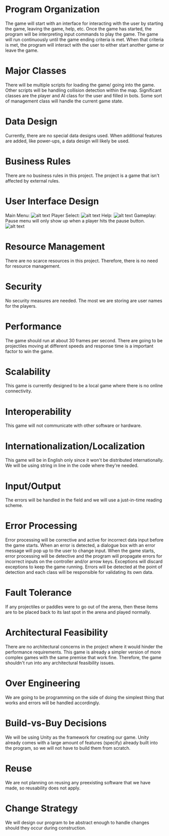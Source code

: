 # Program Organization

The game will start with an interface for interacting with the user by starting the game, leaving the game, help, etc. Once the game has started, the program will be interpreting input commands to play the game. The game will run continuously until the game ending criteria is met. When that criteria is met, the program will interact with the user to either start another game or leave the game.

# Major Classes

There will be multiple scripts for loading the game/ going into the game. Other scripts will be handling collision detection within the map. Significant classes are the player and AI class for the user and filled in bots. Some sort of management class will handle the current game state.

# Data Design

Currently, there are no special data designs used. When additional features are added, like power-ups, a data design will likely be used.

# Business Rules

There are no business rules in this project. The project is a game that isn't affected by external rules. 

# User Interface Design
Main Menu:
![alt text](https://github.com/kgminer/Hold-The-Line/blob/master/sprint1/Hold%20The%20Line%20Main%20Menu.png "Main Menu")
Player Select:
![alt text](https://github.com/kgminer/Hold-The-Line/blob/master/sprint1/Hold%20The%20Line%20Player%20Select.png "Player Select Screen")
Help:
![alt text](https://github.com/kgminer/Hold-The-Line/blob/master/sprint1/Hold%20The%20Line%20Help%20Screen.png "Help Screen")
Gameplay: Pause menu will only show up when a player hits the pause button.
![alt text](https://github.com/kgminer/Hold-The-Line/blob/master/sprint1/Hold%20The%20Line%20Game%20Screen.png "Gameplay Screen")

# Resource Management

There are no scarce resources in this project. Therefore, there is no need for resource management.

# Security

No security measures are needed. The most we are storing are user names for the players.

# Performance

The game should run at about 30 frames per second. There are going to be projectiles moving at different speeds and response time is a important factor to win the game.

# Scalability

This game is currently designed to be a local game where there is no online connectivity.

# Interoperability

This game will not communicate with other software or hardware. 

# Internationalization/Localization

This game will be in English only since it won't be distributed internationally. We will be using string in line in the code where they're needed.

# Input/Output

The errors will be handled in the field and we will use a just-in-time reading scheme. 

# Error Processing

Error processing will be corrective and active for incorrect data input before the game starts. When an error is detected, a dialogue box with an error message will pop up to the user to change input. When the game starts, error processing will be detective and the program will propagate errors for incorrect inputs on the controller and/or arrow keys. Exceptions will discard exceptions to keep the game running. Errors will be detected at the point of detection and each class will be responsible for validating its own data.

# Fault Tolerance

If any projectiles or paddles were to go out of the arena, then these items are to be placed back to its last spot in the arena and played normally.

# Architectural Feasibility

There are no architectural concerns in the project where it would hinder the performance requirements. This game is already a simpler version of more complex games with the same premise that work fine. Therefore, the game shouldn't run into any architectural feasibility issues.

# Over Engineering

We are going to be programming on the side of doing the simplest thing that works and errors will be handled accordingly.

# Build-vs-Buy Decisions

We will be using Unity as the framework for creating our game. Unity already comes with a large amount of features (specify) already built into the program, so we will not have to build them from scratch.

# Reuse

We are not planning on reusing any preexisting software that we have made, so reusability does not apply.

# Change Strategy

We will design our program to be abstract enough to handle changes should they occur during construction.
